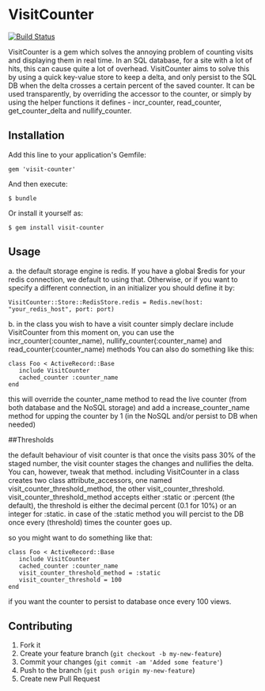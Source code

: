 # VisitCounter

[![Build Status](https://secure.travis-ci.org/KensoDev/visit-counter.png)](https://secure.travis-ci.org/KensoDev/visit-counter)

VisitCounter is a gem which solves the annoying problem of counting visits and displaying them in real time. In an SQL database, for a site with a lot of hits, this can cause quite a lot of overhead. VisitCounter aims to solve this by using a quick key-value store to keep a delta, and only persist to the SQL DB when the delta crosses a certain percent of the saved counter.
It can be used transparently, by overriding the accessor to the counter, or simply by using the helper functions it defines - incr_counter, read_counter, get_counter_delta and nullify_counter.

## Installation

Add this line to your application's Gemfile:

    gem 'visit-counter'

And then execute:

    $ bundle

Or install it yourself as:

    $ gem install visit-counter

## Usage

a. the default storage engine is redis. If you have a global $redis for your redis connection, we default to using that. Otherwise, or if you want to specify a different connection, in an initializer you should define it by:

    VisitCounter::Store::RedisStore.redis = Redis.new(host: "your_redis_host", port: port)

b. in the class you wish to have a visit counter simply declare
    include VisitCounter
from this moment on, you can use the incr_counter(:counter_name), nullify_counter(:counter_name) and read_counter(:counter_name) methods
You can also do something like this:

    class Foo < ActiveRecord::Base
       include VisitCounter
       cached_counter :counter_name
    end

this will override the counter_name method to read the live counter (from both database and the NoSQL storage) and add a increase_counter_name method for upping the counter by 1 (in the NoSQL and/or persist to DB when needed)

##Thresholds

the default behaviour of visit counter is that once the visits pass 30% of the staged number, the visit counter stages the changes and nullifies the delta. You can, however, tweak that method. including VisitCounter in a class creates two class attribute_accessors, one named visit_counter_threshold_method, the other visit_counter_threshold.
visit_counter_threshold_method accepts either :static or :percent (the default), the threshold is either the decimal percent (0.1 for 10%) or an integer for :static. in case of the :static method you will percist to the DB once every (threshold) times the counter goes up.

so you might want to do something like that:

    class Foo < ActiveRecord::Base
       include VisitCounter
       cached_counter :counter_name
       visit_counter_threshold_method = :static
       visit_counter_threshold = 100
    end

if you want the counter to persist to database once every 100 views.

## Contributing

1. Fork it
2. Create your feature branch (`git checkout -b my-new-feature`)
3. Commit your changes (`git commit -am 'Added some feature'`)
4. Push to the branch (`git push origin my-new-feature`)
5. Create new Pull Request
